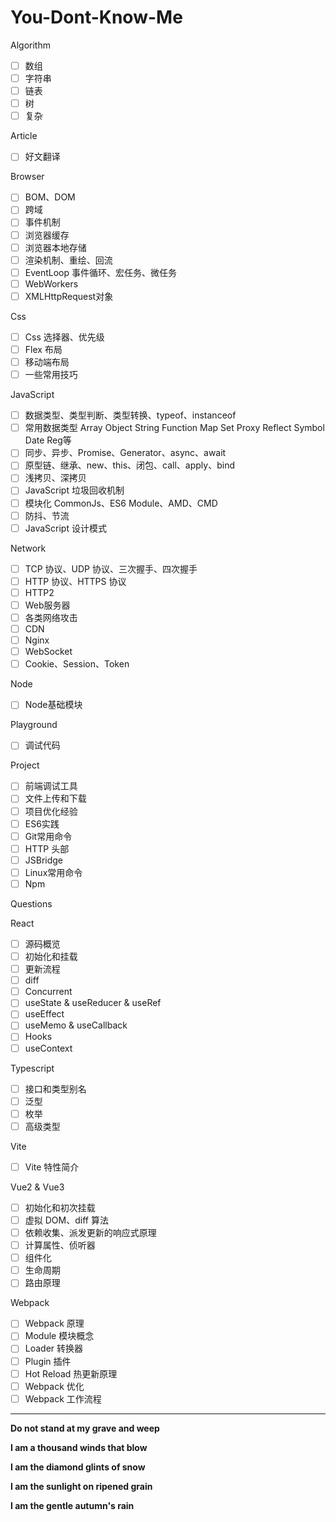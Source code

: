 # You-Dont-Know-Me

Algorithm

- [ ] 数组
- [ ] 字符串
- [ ] 链表
- [ ] 树
- [ ] 复杂

Article

- [ ] 好文翻译

Browser

- [ ] BOM、DOM
- [ ] 跨域
- [ ] 事件机制
- [ ] 浏览器缓存
- [ ] 浏览器本地存储
- [ ] 渲染机制、重绘、回流
- [ ] EventLoop 事件循环、宏任务、微任务
- [ ] WebWorkers
- [ ] XMLHttpRequest对象

Css

- [ ] Css 选择器、优先级
- [ ] Flex 布局
- [ ] 移动端布局
- [ ] 一些常用技巧

JavaScript

- [ ] 数据类型、类型判断、类型转换、typeof、instanceof
- [ ] 常用数据类型 Array Object String Function Map Set Proxy Reflect Symbol Date Reg等
- [ ] 同步、异步、Promise、Generator、async、await
- [ ] 原型链、继承、new、this、闭包、call、apply、bind
- [ ] 浅拷贝、深拷贝
- [ ] JavaScript 垃圾回收机制
- [ ] 模块化 CommonJs、ES6 Module、AMD、CMD
- [ ] 防抖、节流
- [ ] JavaScript 设计模式

Network

- [ ] TCP 协议、UDP 协议、三次握手、四次握手
- [ ] HTTP 协议、HTTPS 协议
- [ ] HTTP2
- [ ] Web服务器
- [ ] 各类网络攻击
- [ ] CDN
- [ ] Nginx
- [ ] WebSocket
- [ ] Cookie、Session、Token

Node

- [ ] Node基础模块

Playground

- [ ] 调试代码

Project

- [ ] 前端调试工具
- [ ] 文件上传和下载
- [ ] 项目优化经验
- [ ] ES6实践
- [ ] Git常用命令
- [ ] HTTP 头部
- [ ] JSBridge
- [ ] Linux常用命令
- [ ] Npm

Questions

React

- [ ] 源码概览
- [ ] 初始化和挂载
- [ ] 更新流程
- [ ] diff
- [ ] Concurrent
- [ ] useState & useReducer & useRef
- [ ] useEffect
- [ ] useMemo & useCallback
- [ ] Hooks
- [ ] useContext

Typescript

- [ ] 接口和类型别名
- [ ] 泛型
- [ ] 枚举
- [ ] 高级类型

Vite

- [ ] Vite 特性简介

Vue2 & Vue3

- [ ] 初始化和初次挂载
- [ ] 虚拟 DOM、diff 算法
- [ ] 依赖收集、派发更新的响应式原理
- [ ] 计算属性、侦听器
- [ ] 组件化
- [ ] 生命周期
- [ ] 路由原理

Webpack

- [ ] Webpack 原理
- [ ] Module 模块概念
- [ ] Loader 转换器
- [ ] Plugin 插件
- [ ] Hot Reload 热更新原理
- [ ] Webpack 优化
- [ ] Webpack 工作流程

---

**Do not stand at my grave and weep**

**I am a thousand winds that blow**

**I am the diamond glints of snow**

**I am the sunlight on ripened grain**

**I am the gentle autumn's rain**
